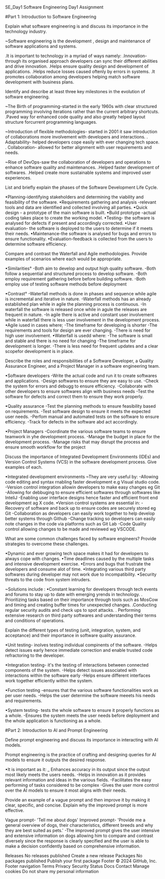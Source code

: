

SE_Day1
Software Engineering Day1 Assignment

#Part 1: Introduction to Software Engineering

Explain what software engineering is and discuss its importance in the technology industry.

~Software engineering is the development , design and maintenance of software applications and systems.

.It is important to technology in a myriad of ways namely: .Innovation-through its organised approach developers can sync their different abilities and drive innovation. .Helps ensure quality design and development of applications. .Helps reduce losses caused oftenly by errors in systems. .It promotes collaboration among developers helping match software development with business plans.

Identify and describe at least three key milestones in the evolution of software engineering.

~The Birth of programming-started in the early 1960s with clear structured programming involving iterations rather than the current arbitrary shortcuts. .Paved way for enhanced code quality and also greatly helped layout structure forcurrent programming languages.

~Introduction of flexible methodologies- started in 2001 it saw introduction of collaborations more involvement with developers and interactions. . Adaptability- helped developers cope easily with ever changing tech space. . Collaboration- allowed for better alignment with user requirements and needs.

~Rise of DevOps-saw the collaboration of developers and operations to enhance software quality and maintenances. .Helped faster development of softwares. .Helped create more sustainable systems and improved user experiences.

List and briefly explain the phases of the Software Development Life Cycle.

•Planning-identifying stakeholders and determining the viability and feasibility of the software. •Requirements gathering and analysis -relevant tools and data are identified and collected involving all parties. •Quick design - a prototype of the main software is built. •Build prototype -actual coding takes place to create the working model. •Testing- the software is analysed for defects if present and accordingly corrected. •User evaluation- the software is deployed to the users to determine if it meets their needs. •Maintenance-the software is analysed for bugs and errors to ensure functionality. •Evaluation-feedback is collected from the users to determine software efficiency.

Compare and contrast the Waterfall and Agile methodologies. Provide examples of scenarios where each would be appropriate.

•Similarities° -Both aim to develop and output high quality software. -Both follow a sequential and structured process to develop software. -Both employ requirement gathering before before building software. -Both employ use of testing software methods before deployment

•Contrast° -Waterfall methods is done in phases and sequence while agile is incremental and iterative in nature. -Waterfall methods has an already established plan while in agile the planning process is continuous. -In waterfall the software is released once while in agule the releases are frequent in nature. -In agile there is active and constant user involvement while in waterfall there is less user involvement in the development process. •Agile iused in cases where; -The timeframe for developing is shorter -The requirements and tools for design are ever changing. -There is need for high user involvement. •Waterfall is usedd where: -The software is small and stable and there is no need for changing -The timeframe for development is longer. -There is less need for frequent updates and a clear scopefor development is in place.

Describe the roles and responsibilities of a Software Developer, a Quality Assurance Engineer, and a Project Manager in a software engineering team.

•Software developers -Write the actual code and run it to create softwares and applications. -Design softwares to ensure they are easy to use. -Check the system for errors and debugg to ensure efficiency. -Collaborate with other developers to ensure softwares align with business needs -Test the software for defects and correct them to ensure they work properly.

•Quality assurance -Test the planning methods to ensure feasibility based on requirements. -Test software design to ensure it meets the expected user needs. -Perfom manual and automated tests on the software to ensure efficiency. -Track for defects in the software abd act accordingly.

•Project Managers -Coordinate the various software teams to ensure teamwork in yhe development process. -Manage the budget in place for the development process. -Manage risks that may disrupt the process and ensure smooth workflow for the project

Discuss the importance of Integrated Development Environments (IDEs) and Version Control Systems (VCS) in the software development process. Give examples of each.

•Integrated development environments ~They are very useful by: -Allowing code editing and syntax rnabling faster development e.g Visual studio code. -Version control integration allowin developers to make easy changes eg Git -Allowing for debbuging to ensure efficient softwares through softwares like InteliJ -Enabling user interface designs hence faster and efficient front end development ag X code. •Version control systems are essential in: -Recovery of software and back up to ensure codes are securely stored eg Git -Collaboration as developers can easily work together to help develop better systems through Github -Change tracking so developers can easily note changes in the code via platforms such as Git Lab -Code Quality control allowing changes to be made and reviewed wg VSCODE.

What are some common challenges faced by software engineers? Provide strategies to overcome these challenges.

•Dynamic and ever growing tech space makes it had for developers to always cope with changes. •Time deadlines caused by the multiple tasks and intensive development exercise. •Errors and bugs that frustrate the developers and consume alot of time. •Integrating various third party softwares during developer may not work due to incompatibility. •Security threats to the code from system intruders.

~Solutions include : •Constant learning for developers through tech events and forums to stay up to date with emerging yrends in technology. . Prioritizing tasks based on their importance through tools such as MosCow and timing and creating buffer times for unexpected changes. .Conducting regular security audits and check ups to spot attacks. . Performing extensive research on third party softwares and understanding their terms and conditions of operations.

Explain the different types of testing (unit, integration, system, and acceptance) and their importance in software quality assurance.

•Unit testing- inolves testing individual compinents of the software. -Helps detect issues early hence immediate correction and enable trusted code refractoring to the developer.

•Integration testing- it's the testing of interactions between connected components of the system. -Helps detect issues associated with interactions within the software early -Helps ensure different interfaces work together efficiently within the system.

•Function testing -ensures that the various software functionalities work as per user needs. -Helps the user determine the software meeets his needs and requirements.

•System testing- tests the whole software to ensure it properly functions as a whole. -Ensures the system meets the user needs before deployment and the whole application is functioning as a whole.

#Part 2: Introduction to AI and Prompt Engineering

Define prompt engineering and discuss its importance in interacting with AI models.

Prompt engineering is the practice of crafting and designing queries for AI models to ensure it outputs the desired response.

•It is important as it: _ Enhances accuracy in its output since the output most likely meets the users needs. -Helps in innovation as it provides relevant information and ideas in the various fields. -Facilitates the easy performing of tasks considered to be complex -Gives the user more control over the AI models to ensure it most aligns with their needs.

Provide an example of a vague prompt and then improve it by making it clear, specific, and concise. Explain why the improved prompt is more effective.

Vague prompt- 'Tell me about dogs' Improved prompt- 'Provide me a general overview of dogs, their characteristics, different breeds and why they are best suited as pets.' -The improved prompt gives the user intensive and extensive information on dogs allowing him to compare and contrast diversely since the response is clearly specified and the user is able to make a decision confidently based on comprehensive information.

Releases
No releases published
Create a new release
Packages
No packages published
Publish your first package
Footer
© 2024 GitHub, Inc.
Footer navigation
Terms
Privacy
Security
Status
Docs
Contact
Manage cookies
Do not share my personal information

